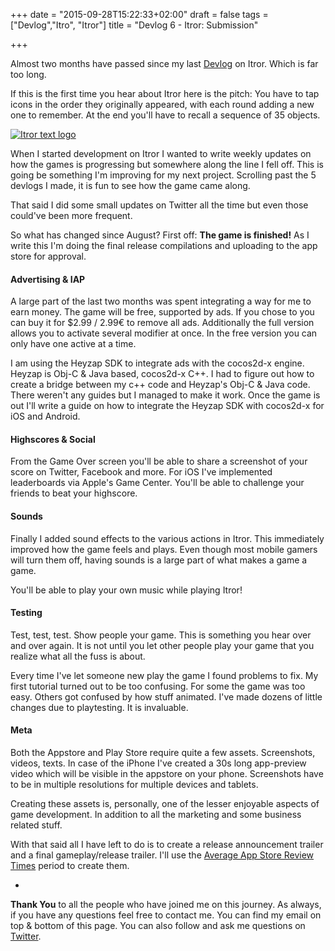 +++
date = "2015-09-28T15:22:33+02:00"
draft = false
tags = ["Devlog","Itro", "Itror"]
title = "Devlog 6 - Itror: Submission"

+++

Almost two months have passed since my last [Devlog](http://www.markusbodner.com/2015/08/01/devlog-5---itror-points-points-points/) on Itror. Which is far too long.

If this is the first time you hear about Itror here is the pitch: You have to tap icons in the order they originally appeared, with each round adding a new one to remember. At the end you'll have to recall a sequence of 35 objects.

[![Itror text logo](/media/images/devlog-5-intro.png)](/media/images/devlog-5-intro.png)

When I started development on Itror I wanted to write weekly updates on how the games is progressing but somewhere along the line I fell off. This is going be something I'm improving for my next project. Scrolling past the 5 devlogs I made, it is fun to see how the game came along.

That said I did some small updates on Twitter all the time but even those could've been more frequent.

So what has changed since August? First off: **The game is finished!** As I write this I'm doing the final release compilations and uploading to the app store for approval.

#### Advertising & IAP

A large part of the last two months was spent integrating a way for me to earn money. The game will be free, supported by ads. If you chose to you can buy it for $2.99 / 2.99€ to remove all ads. Additionally the full version allows you to activate several modifier at once. In the free version you can only have one active at a time.

I am using the Heyzap SDK to integrate ads with the cocos2d-x engine. Heyzap is Obj-C & Java based, cocos2d-x C++. I had to figure out how to create a bridge between my c++ code and Heyzap's Obj-C & Java code. There weren't any guides but I managed to make it work. Once the game is out I'll write a guide on how to integrate the Heyzap SDK with cocos2d-x for iOS and Android.

#### Highscores & Social

From the Game Over screen you'll be able to share a screenshot of your score on Twitter, Facebook and more. For iOS I've implemented leaderboards via Apple's Game Center. You'll be able to challenge your friends to beat your highscore. 

#### Sounds

Finally I added sound effects to the various actions in Itror. This immediately improved how the game feels and plays. Even though most mobile gamers will turn them off, having sounds is a large part of what makes a game a game.

You'll be able to play your own music while playing Itror!

#### Testing

Test, test, test. Show people your game. This is something you hear over and over again. It is not until you let other people play your game that you realize what all the fuss is about.

Every time I've let someone new play the game I found problems to fix. My first tutorial turned out to be too confusing. For some the game was too easy. Others got confused by how stuff animated. I've made dozens of little changes due to playtesting. It is invaluable.

#### Meta

Both the Appstore and Play Store require quite a few assets. Screenshots, videos, texts. In case of the iPhone I've created a 30s long app-preview video which will be visible in the appstore on your phone. Screenshots have to be in multiple resolutions for multiple devices and tablets.

Creating these assets is, personally, one of the lesser enjoyable aspects of game development. In addition to all the marketing and some business related stuff.

With that said all I have left to do is to create a release announcement trailer and a final gameplay/release trailer. I'll use the [Average App Store Review Times](http://appreviewtimes.com/) period to create them.

-


**Thank You** to all the people who have joined me on this journey. As always, if you have any questions feel free to contact me. You can find my email on top & bottom of this page. You can also follow and ask me questions on [Twitter](https://www.twitter.com/tuacker).